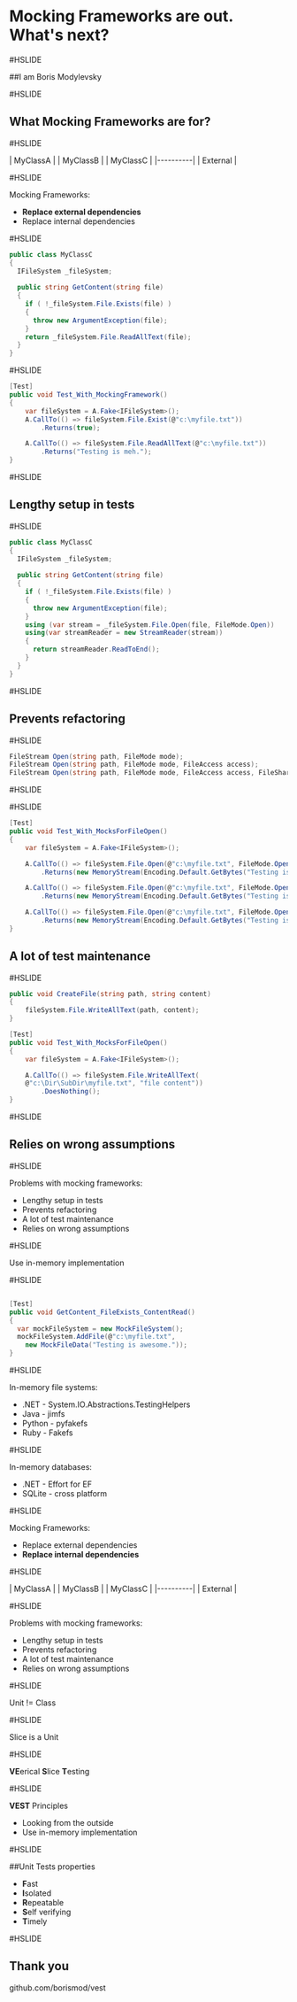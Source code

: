 # Mocking Frameworks are out. What's next?

#HSLIDE

##I am Boris Modylevsky

#HSLIDE

## What Mocking Frameworks are for?

#HSLIDE

| MyClassA |
| MyClassB | 
| MyClassC |
|----------|
| External |

#HSLIDE

Mocking Frameworks:
* **Replace external dependencies**
* Replace internal dependencies

#HSLIDE

```C#
public class MyClassC
{
  IFileSystem _fileSystem;
  
  public string GetContent(string file)
  { 
    if ( !_fileSystem.File.Exists(file) )
	{
	  throw new ArgumentException(file);
	}
    return _fileSystem.File.ReadAllText(file);
  }
}
```

#HSLIDE

```C#
[Test]
public void Test_With_MockingFramework()
{
    var fileSystem = A.Fake<IFileSystem>();
    A.CallTo(() => fileSystem.File.Exist(@"c:\myfile.txt"))
        .Returns(true);

    A.CallTo(() => fileSystem.File.ReadAllText(@"c:\myfile.txt"))
        .Returns("Testing is meh.");
}
```

#HSLIDE

## Lengthy setup in tests

#HSLIDE

```C#
public class MyClassC
{
  IFileSystem _fileSystem;
  
  public string GetContent(string file)
  { 
    if ( !_fileSystem.File.Exists(file) )
	{
	  throw new ArgumentException(file);
	}
	using (var stream = _fileSystem.File.Open(file, FileMode.Open))
    using(var streamReader = new StreamReader(stream))
    {
	  return streamReader.ReadToEnd();
	}
  }
}
```

#HSLIDE

## Prevents refactoring

#HSLIDE

```C#
FileStream Open(string path, FileMode mode);
FileStream Open(string path, FileMode mode, FileAccess access);
FileStream Open(string path, FileMode mode, FileAccess access, FileShare share);
```

#HSLIDE

#HSLIDE
```C#
[Test]
public void Test_With_MocksForFileOpen()
{
    var fileSystem = A.Fake<IFileSystem>();

    A.CallTo(() => fileSystem.File.Open(@"c:\myfile.txt", FileMode.Open))
        .Returns(new MemoryStream(Encoding.Default.GetBytes("Testing is meh.")));

    A.CallTo(() => fileSystem.File.Open(@"c:\myfile.txt", FileMode.Open, FileAccess.Read))
        .Returns(new MemoryStream(Encoding.Default.GetBytes("Testing is meh.")));

    A.CallTo(() => fileSystem.File.Open(@"c:\myfile.txt", FileMode.Open, FileAccess.Read, FileShare.Read))
        .Returns(new MemoryStream(Encoding.Default.GetBytes("Testing is meh.")));
}
```

## A lot of test maintenance

#HSLIDE

```C#
public void CreateFile(string path, string content)
{
    fileSystem.File.WriteAllText(path, content);
}

[Test]
public void Test_With_MocksForFileOpen()
{
    var fileSystem = A.Fake<IFileSystem>();

    A.CallTo(() => fileSystem.File.WriteAllText(
	@"c:\Dir\SubDir\myfile.txt", "file content"))
        .DoesNothing();
}
```

#HSLIDE

## Relies on wrong assumptions 

#HSLIDE

Problems with mocking frameworks:
* Lengthy setup in tests
* Prevents refactoring
* A lot of test maintenance
* Relies on wrong assumptions 

#HSLIDE

Use in-memory implementation

#HSLIDE

```C#

[Test]
public void GetContent_FileExists_ContentRead()
{
  var mockFileSystem = new MockFileSystem();
  mockFileSystem.AddFile(@"c:\myfile.txt", 
    new MockFileData("Testing is awesome."));
}

```

#HSLIDE

In-memory file systems:
* .NET - System.IO.Abstractions.TestingHelpers
* Java - jimfs
* Python - pyfakefs
* Ruby - Fakefs

#HSLIDE

In-memory databases:
* .NET - Effort for EF
* SQLite - cross platform 

#HSLIDE

Mocking Frameworks:
* Replace external dependencies
* **Replace internal dependencies**

#HSLIDE

| MyClassA |
| MyClassB | 
| MyClassC |
|----------|
| External |

#HSLIDE

Problems with mocking frameworks:
* Lengthy setup in tests
* Prevents refactoring
* A lot of test maintenance
* Relies on wrong assumptions 

#HSLIDE

Unit != Class

#HSLIDE

Slice is a Unit

#HSLIDE

**VE**erical **S**lice **T**esting

#HSLIDE

**VEST** Principles
* Looking from the outside 
* Use in-memory implementation

#HSLIDE

##Unit Tests properties

* **F**ast
* **I**solated
* **R**epeatable
* **S**elf verifying
* **T**imely

#HSLIDE

## Thank you
github.com/borismod/vest